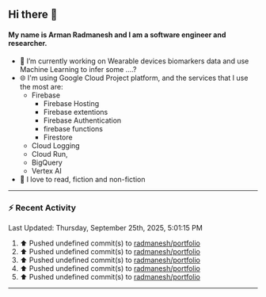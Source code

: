 ## Hi there 👋

#### My name is Arman Radmanesh and I am a software engineer and researcher.

- 🔭 I’m currently working on Wearable devices biomarkers data and use Machine Learning to infer some ....?
- 🌐 I'm using Google Cloud Project platform, and the services that I use the most are:
  - Firebase
     - Firebase Hosting
     - Firebase extentions 
     - Firebase Authentication
     - firebase functions
     - Firestore
  - Cloud Logging
  - Cloud Run,
  - BigQuery
  - Vertex AI
- 📖 I love to read, fiction and non-fiction

---

### :zap: Recent Activity

<!--START_SECTION:activity-->
<!--END_SECTION:activity-->

<!--RECENT_ACTIVITY:last_update-->
Last Updated: Thursday, September 25th, 2025, 5:01:15 PM
<!--RECENT_ACTIVITY:last_update_end-->

<!--RECENT_ACTIVITY:start-->
1. ⬆️ Pushed undefined commit(s) to [radmanesh/portfolio](https://github.com/radmanesh/portfolio)
2. ⬆️ Pushed undefined commit(s) to [radmanesh/portfolio](https://github.com/radmanesh/portfolio)
3. ⬆️ Pushed undefined commit(s) to [radmanesh/portfolio](https://github.com/radmanesh/portfolio)
4. ⬆️ Pushed undefined commit(s) to [radmanesh/portfolio](https://github.com/radmanesh/portfolio)
5. ⬆️ Pushed undefined commit(s) to [radmanesh/portfolio](https://github.com/radmanesh/portfolio)
<!--RECENT_ACTIVITY:end-->

---

<!--
**radmanesh/radmanesh** is a ✨ _special_ ✨ repository because its `README.md` (this file) appears on your GitHub profile.

Here are some ideas to get you started:

- 🔭 I’m currently working on ...
- 🌱 I’m currently learning ...
- 👯 I’m looking to collaborate on ...
- 🤔 I’m looking for help with ...
- 💬 Ask me about ...
- 📫 How to reach me: ...
- 😄 Pronouns: ...
- ⚡ Fun fact: ...
-->
